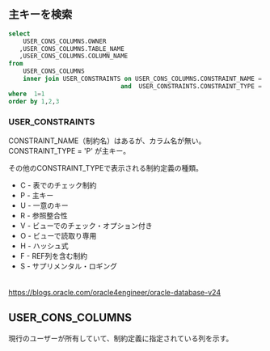 ## 主キーを検索
```sql
select
    USER_CONS_COLUMNS.OWNER
   ,USER_CONS_COLUMNS.TABLE_NAME
   ,USER_CONS_COLUMNS.COLUMN_NAME
from
    USER_CONS_COLUMNS
    inner join USER_CONSTRAINTS on USER_CONS_COLUMNS.CONSTRAINT_NAME = USER_CONSTRAINTS.CONSTRAINT_NAME 
                               and  USER_CONSTRAINTS.CONSTRAINT_TYPE = 'P'
where  1=1
order by 1,2,3
```



### USER_CONSTRAINTS
CONSTRAINT_NAME（制約名）はあるが、カラム名が無い。
CONSTRAINT_TYPE = 'P'  が主キー。

その他のCONSTRAINT_TYPEで表示される制約定義の種類。
 * C - 表でのチェック制約
 * P - 主キー
 * U - 一意のキー
 * R - 参照整合性
 * V - ビューでのチェック・オプション付き
 * O - ビューで読取り専用
 * H - ハッシュ式
 * F - REF列を含む制約
 * S - サプリメンタル・ロギング

　      
https://blogs.oracle.com/oracle4engineer/oracle-database-v24



## USER_CONS_COLUMNS
現行のユーザーが所有していて、制約定義に指定されている列を示す。


